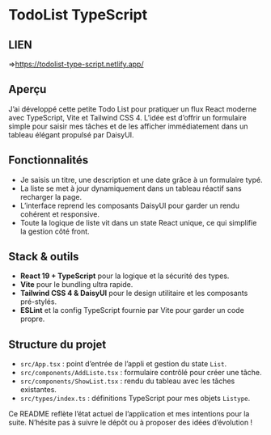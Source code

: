 # TodoList TypeScript

## LIEN
 =>https://todolist-type-script.netlify.app/ 
## Aperçu
J’ai développé cette petite Todo List pour pratiquer un flux React moderne avec TypeScript, Vite et Tailwind CSS 4. L’idée est d’offrir un formulaire simple pour saisir mes tâches et de les afficher immédiatement dans un tableau élégant propulsé par DaisyUI.

## Fonctionnalités
- Je saisis un titre, une description et une date grâce à un formulaire typé.
- La liste se met à jour dynamiquement dans un tableau réactif sans recharger la page.
- L’interface reprend les composants DaisyUI pour garder un rendu cohérent et responsive.
- Toute la logique de liste vit dans un state React unique, ce qui simplifie la gestion côté front.

## Stack & outils
- **React 19 + TypeScript** pour la logique et la sécurité des types.
- **Vite** pour le bundling ultra rapide.
- **Tailwind CSS 4 & DaisyUI** pour le design utilitaire et les composants pré-stylés.
- **ESLint** et la config TypeScript fournie par Vite pour garder un code propre.

## Structure du projet
- `src/App.tsx` : point d’entrée de l’appli et gestion du state `List`.
- `src/components/AddListe.tsx` : formulaire contrôlé pour créer une tâche.
- `src/components/ShowList.tsx` : rendu du tableau avec les tâches existantes.
- `src/types/index.ts` : définitions TypeScript pour mes objets `Listype`.



Ce README reflète l’état actuel de l’application et mes intentions pour la suite. N’hésite pas à suivre le dépôt ou à proposer des idées d’évolution !
